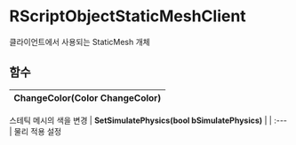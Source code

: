 # **RScriptObjectStaticMeshClient**

클라이언트에서 사용되는 StaticMesh 개체 
## **함수**

| **ChangeColor(Color ChangeColor)** |
| :--- |
스테틱 메시의 색을 변경 
| **SetSimulatePhysics(bool bSimulatePhysics)** |
| :--- |
물리 적용 설정 
